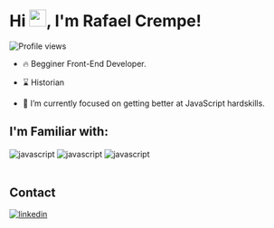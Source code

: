 
<h1 align="left">Hi <img src="https://raw.githubusercontent.com/kaueMarques/kaueMarques/master/hi.gif" height="30px">, I'm Rafael Crempe!</h1>
<p align="left"> <img src="https://komarev.com/ghpvc/?username=rafaelrec-blue" alt="Profile views" /> </p>

- 🔥 Begginer Front-End Developer.
- ⌛ Historian

- 🔭 I’m currently focused on getting better at JavaScript hardskills.


## I'm Familiar with:

<img align="center" src="https://img.shields.io/badge/-JavaScript-05122A?style=flat&logo=javascript" alt="javascript"/>
 <img align="center" src="https://img.shields.io/badge/-HTML-05122A?style=flat&logo=html5" alt="javascript"/>
 <img align="center" src="https://img.shields.io/badge/-CSS-05122A?style=flat&logo=css3" alt="javascript"/>
<br><br>


## Contact
  

<a href="https://www.linkedin.com/in/rafaelcrempe/" target="_blank">
  <img align="center" src="https://img.shields.io/badge/-rafaelcrempe-05122A?style=flat&logo=linkedin" alt="linkedin"/>
</a>

